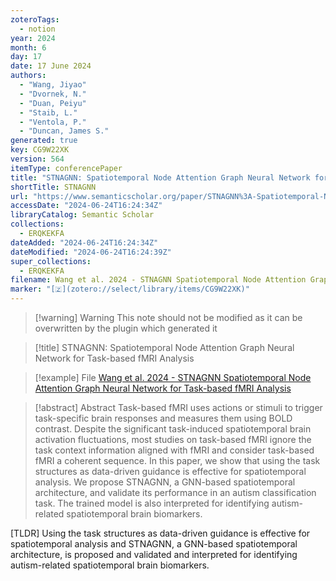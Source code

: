 ```yaml
---
zoteroTags:
  - notion
year: 2024
month: 6
day: 17
date: 17 June 2024
authors:
  - "Wang, Jiyao"
  - "Dvornek, N."
  - "Duan, Peiyu"
  - "Staib, L."
  - "Ventola, P."
  - "Duncan, James S."
generated: true
key: CG9W22XK
version: 564
itemType: conferencePaper
title: "STNAGNN: Spatiotemporal Node Attention Graph Neural Network for Task-based fMRI Analysis"
shortTitle: STNAGNN
url: "https://www.semanticscholar.org/paper/STNAGNN%3A-Spatiotemporal-Node-Attention-Graph-Neural-Wang-Dvornek/76deea60cbd0f9403422dd269a1fd0f66bec487f"
accessDate: "2024-06-24T16:24:34Z"
libraryCatalog: Semantic Scholar
collections:
  - ERQKEKFA
dateAdded: "2024-06-24T16:24:34Z"
dateModified: "2024-06-24T16:24:39Z"
super_collections:
  - ERQKEKFA
filename: Wang et al. 2024 - STNAGNN Spatiotemporal Node Attention Graph Neural Network for Task-based fMRI Analysis
marker: "[🇿](zotero://select/library/items/CG9W22XK)"
---
```


>[!warning] Warning
> This note should not be modified as it can be overwritten by the plugin which generated it

> [!title] STNAGNN: Spatiotemporal Node Attention Graph Neural Network for Task-based fMRI Analysis

> [!example] File
> [Wang et al. 2024 - STNAGNN Spatiotemporal Node Attention Graph Neural Network for Task-based fMRI Analysis](Wang%20et%20al.%202024%20-%20STNAGNN%20Spatiotemporal%20Node%20Attention%20Graph%20Neural%20Network%20for%20Task-based%20fMRI%20Analysis.pdf)

> [!abstract] Abstract
> Task-based fMRI uses actions or stimuli to trigger task-specific brain responses and measures them using BOLD contrast. Despite the significant task-induced spatiotemporal brain activation fluctuations, most studies on task-based fMRI ignore the task context information aligned with fMRI and consider task-based fMRI a coherent sequence. In this paper, we show that using the task structures as data-driven guidance is effective for spatiotemporal analysis. We propose STNAGNN, a GNN-based spatiotemporal architecture, and validate its performance in an autism classification task. The trained model is also interpreted for identifying autism-related spatiotemporal brain biomarkers.

[TLDR] Using the task structures as data-driven guidance is effective for spatiotemporal analysis and STNAGNN, a GNN-based spatiotemporal architecture, is proposed and validated and interpreted for identifying autism-related spatiotemporal brain biomarkers.

